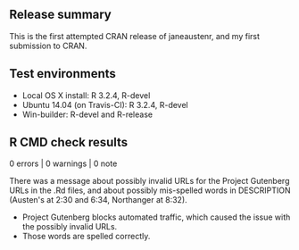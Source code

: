 ## Release summary

This is the first attempted CRAN release of janeaustenr, and my first submission to CRAN.

## Test environments
* Local OS X install: R 3.2.4, R-devel
* Ubuntu 14.04 (on Travis-CI): R 3.2.4, R-devel
* Win-builder: R-devel and R-release

## R CMD check results

0 errors | 0 warnings | 0 note

There was a message about possibly invalid URLs for the Project Gutenberg URLs in the .Rd files, and about possibly mis-spelled words in DESCRIPTION (Austen's at 2:30 and 6:34, Northanger at 8:32).

* Project Gutenberg blocks automated traffic, which caused the issue with the possibly invalid URLs.
* Those words are spelled correctly.
